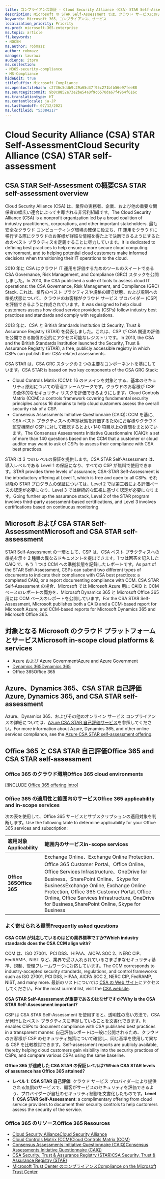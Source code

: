 ```yaml
---
title: コンプライアンス認証 - Cloud Security Alliance (CSA) STAR Self-Assessment
description: Microsoft の STAR Self-Assessment では、クラウド サービスにおいて Cloud Security Alliance の要件を満たす方法の詳細を説明しています。
keywords: Microsoft 365、コンプライアンス、サービス
localization_priority: Priority
ms.prod: microsoft-365-enterprise
ms.topic: article
f1.keywords:
- NOCSH
ms.author: robmazz
author: robmazz
manager: laurawi
audience: itpro
ms.collection:
- M365-security-compliance
- MS-Compliance
hideEdit: true
titleSuffix: Microsoft Compliance
ms.openlocfilehash: c2736c5ddb9c29a65d37f95c271bfb56e97fee88
ms.sourcegitcommit: 9b0c8852e73e2be54a0f9c6570da67f4964f616c
ms.translationtype: HT
ms.contentlocale: ja-JP
ms.lasthandoff: 07/12/2021
ms.locfileid: "53384217"
---
```

# <a name="cloud-security-alliance-csa-star-self-assessment"></a><span data-ttu-id="86ec5-104">Cloud Security Alliance (CSA) STAR Self-Assessment</span><span class="sxs-lookup"><span data-stu-id="86ec5-104">Cloud Security Alliance (CSA) STAR self-assessment</span></span>

## <a name="csa-star-self-assessment-overview"></a><span data-ttu-id="86ec5-105">CSA STAR Self-Assessment の概要</span><span class="sxs-lookup"><span data-stu-id="86ec5-105">CSA STAR self-assessment overview</span></span>

<span data-ttu-id="86ec5-106">Cloud Security Alliance (CSA) は、業界の実務者、企業、および他の重要な関係者の幅広い連合によって主導される非営利組織です。</span><span class="sxs-lookup"><span data-stu-id="86ec5-106">The Cloud Security Alliance (CSA) is a nonprofit organization led by a broad coalition of industry practitioners, corporations, and other important stakeholders.</span></span> <span data-ttu-id="86ec5-107">最も安全なクラウド コンピューティング環境の確保に役立ち、IT 運用をクラウドに移行する際にクラウドのお客様が詳細な情報を得た上で決断できるようにするためのベスト プラクティスを定義することに尽力しています。</span><span class="sxs-lookup"><span data-stu-id="86ec5-107">It is dedicated to defining best practices to help ensure a more secure cloud computing environment, and to helping potential cloud customers make informed decisions when transitioning their IT operations to the cloud.</span></span>  
  
<span data-ttu-id="86ec5-108">2010 年に CSA はクラウド IT 運用を評価するためのツールのスイートである CSA Governance, Risk Management, and Compliance (GRC) スタックを公開しました。</span><span class="sxs-lookup"><span data-stu-id="86ec5-108">In 2010, the CSA published a suite of tools to assess cloud IT operations: the CSA Governance, Risk Management, and Compliance (GRC) Stack.</span></span> <span data-ttu-id="86ec5-109">これは、業界のベスト プラクティスや規格の順守状態、および規制への準拠状態について、クラウドのお客様がクラウド サービス プロバイダー (CSP) を評価できるように作成されています。</span><span class="sxs-lookup"><span data-stu-id="86ec5-109">It was designed to help cloud customers assess how cloud service providers (CSPs) follow industry best practices and standards and comply with regulations.</span></span>  
  
<span data-ttu-id="86ec5-110">2013 年に、CSA と British Standards Institution は Security, Trust & Assurance Registry (STAR) を発表しました。これは、CSP が CSA 関連の評価を公開できる無償の公的にアクセス可能なレジストリです。</span><span class="sxs-lookup"><span data-stu-id="86ec5-110">In 2013, the CSA and the British Standards Institution launched the Security, Trust & Assurance Registry (STAR), a free, publicly accessible registry in which CSPs can publish their CSA-related assessments.</span></span>  
  
<span data-ttu-id="86ec5-111">CSA STAR は、CSA GRC スタックの 2 つの主要なコンポーネントを基にしています。</span><span class="sxs-lookup"><span data-stu-id="86ec5-111">CSA STAR is based on two key components of the CSA GRC Stack:</span></span>

- <span data-ttu-id="86ec5-112">Cloud Controls Matrix (CCM): 16 のドメインを対象とする、基本のセキュリティ原則についての管理フレームワークです。クラウドのお客様が CSP の全体的なセキュリティ リスクを評価できるようにします。</span><span class="sxs-lookup"><span data-stu-id="86ec5-112">Cloud Controls Matrix (CCM): a controls framework covering fundamental security principles across 16 domains to help cloud customers assess the overall security risk of a CSP.</span></span>
- <span data-ttu-id="86ec5-113">Consensus Assessments Initiative Questionnaire (CAIQ): CCM を基に、CSA ベスト プラクティスへの準拠状態を評価するためにお客様やクラウド監査機関が CSP に対して確認するとよい 140 項目以上の質問をまとめています。</span><span class="sxs-lookup"><span data-stu-id="86ec5-113">The Consensus Assessments Initiative Questionnaire (CAIQ): a set of more than 140 questions based on the CCM that a customer or cloud auditor may want to ask of CSPs to assess their compliance with CSA best practices.</span></span>

<span data-ttu-id="86ec5-114">STAR は 3 つのレベルの保証を提供します。CSA STAR Self-Assessment は、導入レベルである Level 1 の保証になり、すべての CSP が無料で使用できます。</span><span class="sxs-lookup"><span data-stu-id="86ec5-114">STAR provides three levels of assurance; CSA-STAR Self-Assessment is the introductory offering at Level 1, which is free and open to all CSPs.</span></span> <span data-ttu-id="86ec5-115">それ以降の STAR プログラムの保証については、Level 2 では第三者による評価ベースの認定が必要になり、Level 3 では継続的な監視に基づく認定が必要になります。</span><span class="sxs-lookup"><span data-stu-id="86ec5-115">Going further up the assurance stack, Level 2 of the STAR program involves third-party assessment-based certifications, and Level 3 involves certifications based on continuous monitoring.</span></span>

## <a name="microsoft-and-csa-star-self-assessment"></a><span data-ttu-id="86ec5-116">Microsoft および CSA STAR Self-Assessment</span><span class="sxs-lookup"><span data-stu-id="86ec5-116">Microsoft and CSA STAR self-assessment</span></span>

<span data-ttu-id="86ec5-117">STAR Self-Assessment の一環として、CSP は、CSA ベスト プラクティスへの準拠を示す 2 種類の異なるドキュメントを提出できます。1 つは回答を記入した CAIQ で、もう 1 つは CCM への準拠状態を記録したレポートです。</span><span class="sxs-lookup"><span data-stu-id="86ec5-117">As part of the STAR Self-Assessment, CSPs can submit two different types of documents to indicate their compliance with CSA best practices: a completed CAIQ, or a report documenting compliance with CCM.</span></span> <span data-ttu-id="86ec5-118">CSA STAR Self-Assessment の場合、Microsoft では Microsoft Azure 用に CAIQ と CCM ベースのレポートの両方を、Microsoft Dynamics 365 と Microsoft Office 365 用には CCM ベースのレポートを公開しています。</span><span class="sxs-lookup"><span data-stu-id="86ec5-118">For the CSA STAR Self-Assessment, Microsoft publishes both a CAIQ and a CCM-based report for Microsoft Azure, and CCM-based reports for Microsoft Dynamics 365 and Microsoft Office 365.</span></span>  

## <a name="microsoft-in-scope-cloud-platforms--services"></a><span data-ttu-id="86ec5-119">対象となる Microsoft のクラウド プラットフォームとサービス</span><span class="sxs-lookup"><span data-stu-id="86ec5-119">Microsoft in-scope cloud platforms & services</span></span>

- <span data-ttu-id="86ec5-120">Azure および Azure Government</span><span class="sxs-lookup"><span data-stu-id="86ec5-120">Azure and Azure Government</span></span>
- [<span data-ttu-id="86ec5-121">Dynamics 365</span><span class="sxs-lookup"><span data-stu-id="86ec5-121">Dynamics 365</span></span>](https://aka.ms/d365-compliance-list)
- <span data-ttu-id="86ec5-122">Office 365</span><span class="sxs-lookup"><span data-stu-id="86ec5-122">Office 365</span></span>

## <a name="azure-dynamics-365-and-csa-star-self-assessment"></a><span data-ttu-id="86ec5-123">Azure、Dynamics 365、CSA STAR 自己評価</span><span class="sxs-lookup"><span data-stu-id="86ec5-123">Azure, Dynamics 365, and CSA STAR self-assessment</span></span>

<span data-ttu-id="86ec5-124">Azure、Dynamics 365、およびその他のオンライン サービス コンプライアンスの詳細については、[Azure CSA STAR 自己評価サービス](/azure/compliance/offerings/offering-csa-star-self-assessment)を参照してください。</span><span class="sxs-lookup"><span data-stu-id="86ec5-124">For more information about Azure, Dynamics 365, and other online services compliance, see the [Azure CSA STAR self-assessment offering](/azure/compliance/offerings/offering-csa-star-self-assessment).</span></span>

## <a name="office-365-and-csa-star-self-assessment"></a><span data-ttu-id="86ec5-125">Office 365 と CSA STAR 自己評価</span><span class="sxs-lookup"><span data-stu-id="86ec5-125">Office 365 and CSA STAR self-assessment</span></span>

### <a name="office-365-cloud-environments"></a><span data-ttu-id="86ec5-126">Office 365 のクラウド環境</span><span class="sxs-lookup"><span data-stu-id="86ec5-126">Office 365 cloud environments</span></span>

[!INCLUDE [Office 365 offering intro](../includes/o365-offering-introduction.md)]

### <a name="office-365-applicability-and-in-scope-services"></a><span data-ttu-id="86ec5-127">Office 365 の適用性と範囲内のサービス</span><span class="sxs-lookup"><span data-stu-id="86ec5-127">Office 365 applicability and in-scope services</span></span>

<span data-ttu-id="86ec5-128">次の表を使用して、Office 365 サービスとサブスクリプションの適用対象を判断します。</span><span class="sxs-lookup"><span data-stu-id="86ec5-128">Use the following table to determine applicability for your Office 365 services and subscription:</span></span>

| <span data-ttu-id="86ec5-129">**適用対象**</span><span class="sxs-lookup"><span data-stu-id="86ec5-129">**Applicability**</span></span> | <span data-ttu-id="86ec5-130">**範囲内のサービス**</span><span class="sxs-lookup"><span data-stu-id="86ec5-130">**In-scope services**</span></span> |
|:------------------|:----------------------|
| <span data-ttu-id="86ec5-131">**Office 365**</span><span class="sxs-lookup"><span data-stu-id="86ec5-131">**Office 365**</span></span> |<span data-ttu-id="86ec5-132">Exchange Online、Exchange Online Protection、Office 365 Customer Portal、Office Online、Office Services Infrastructure、OneDrive for Business、SharePoint Online、Skype for Business</span><span class="sxs-lookup"><span data-stu-id="86ec5-132">Exchange Online, Exchange Online Protection, Office 365 Customer Portal, Office Online, Office Services Infrastructure, OneDrive for Business,SharePoint Online, Skype for Business</span></span> |

### <a name="frequently-asked-questions"></a><span data-ttu-id="86ec5-133">よく寄せられる質問</span><span class="sxs-lookup"><span data-stu-id="86ec5-133">Frequently asked questions</span></span>

<span data-ttu-id="86ec5-134">**CSA CCM が対応しているのはどの業界標準ですか?**</span><span class="sxs-lookup"><span data-stu-id="86ec5-134">**Which industry standards does the CSA CCM align with?**</span></span>

<span data-ttu-id="86ec5-135">CCM は、ISO 27001、PCI DSS、HIPAA、AICPA SOC 2、NERC CIP、FedRAMP、NIST など、業界で受け入れられているさまざまなセキュリティ基準、規制、管理フレームワークに対応しています。</span><span class="sxs-lookup"><span data-stu-id="86ec5-135">The CCM corresponds to industry-accepted security standards, regulations, and control frameworks such as ISO 27001, PCI DSS, HIPAA, AICPA SOC 2, NERC CIP, FedRAMP, NIST, and many more.</span></span> <span data-ttu-id="86ec5-136">最新のリストについては [CSA の Web サイト](https://cloudsecurityalliance.org/)にアクセスしてください。</span><span class="sxs-lookup"><span data-stu-id="86ec5-136">For the most current list, visit the [CSA website](https://cloudsecurityalliance.org/).</span></span>

<span data-ttu-id="86ec5-137">**CSA STAR Self-Assessment が重要であるのはなぜですか?**</span><span class="sxs-lookup"><span data-stu-id="86ec5-137">**Why is the CSA STAR Self-Assessment important?**</span></span>

<span data-ttu-id="86ec5-138">CSP は CSA STAR Self-Assessment を使用すると、透明性の高い方法で、CSA が発行したベスト プラクティスに準拠していることを文書化できます。</span><span class="sxs-lookup"><span data-stu-id="86ec5-138">It enables CSPs to document compliance with CSA published best practices in a transparent manner.</span></span> <span data-ttu-id="86ec5-139">自己評価レポートは一般に公開されるため、クラウドのお客様が CSP のセキュリティ施策について確認し、同じ基準を使用して異なる CSP を比較検討できます。</span><span class="sxs-lookup"><span data-stu-id="86ec5-139">Self-assessment reports are publicly available, thereby helping cloud customers gain visibility into the security practices of CSPs, and compare various CSPs using the same baseline.</span></span>

<span data-ttu-id="86ec5-140">**Office 365 が達成した CSA STAR の保証レベルは?**</span><span class="sxs-lookup"><span data-stu-id="86ec5-140">**Which CSA STAR levels of assurance has Office 365 attained?**</span></span>

- <span data-ttu-id="86ec5-141">**レベル 1**: **CSA STAR 自己評価**: クラウド サービス プロバイダーにより提供される無償のサービスで、顧客がサービスのセキュリティを評価できるよう、プロバイダーが自社のセキュリティ制御を文書化したものです。</span><span class="sxs-lookup"><span data-stu-id="86ec5-141">**Level 1**: **CSA STAR Self-Assessment**: a complimentary offering from cloud service providers to document their security controls to help customers assess the security of the service.</span></span>

### <a name="office-365-resources"></a><span data-ttu-id="86ec5-142">Office 365 のリソース</span><span class="sxs-lookup"><span data-stu-id="86ec5-142">Office 365 Resources</span></span>

- [<span data-ttu-id="86ec5-143">Cloud Security Alliance</span><span class="sxs-lookup"><span data-stu-id="86ec5-143">Cloud Security Alliance</span></span>](https://cloudsecurityalliance.org/)
- [<span data-ttu-id="86ec5-144">Cloud Controls Matrix (CCM)</span><span class="sxs-lookup"><span data-stu-id="86ec5-144">Cloud Controls Matrix (CCM)</span></span>](https://cloudsecurityalliance.org/group/cloud-controls-matrix/)
- [<span data-ttu-id="86ec5-145">Consensus Assessments Initiative Questionnaire (CAIQ)</span><span class="sxs-lookup"><span data-stu-id="86ec5-145">Consensus Assessments Initiative Questionnaire (CAIQ)</span></span>](https://cloudsecurityalliance.org/group/consensus-assessments/)
- [<span data-ttu-id="86ec5-146">CSA Security, Trust & Assurance Registry (STAR)</span><span class="sxs-lookup"><span data-stu-id="86ec5-146">CSA Security, Trust & Assurance Registry (STAR)</span></span>](https://cloudsecurityalliance.org/star/)
- [<span data-ttu-id="86ec5-147">Microsoft Trust Center のコンプライアンス</span><span class="sxs-lookup"><span data-stu-id="86ec5-147">Compliance on the Microsoft Trust Center</span></span>](https://www.microsoft.com/trust-center/compliance/compliance-overview)